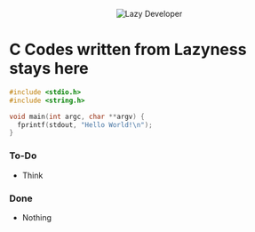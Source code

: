 <p align="center">
<img title="Lazy Developer" src="https://imgur.com/download/RnpzpMh" />
</p>

# C Codes written from Lazyness stays here

```c
#include <stdio.h>
#include <string.h>

void main(int argc, char **argv) {
  fprintf(stdout, "Hello World!\n");
}
```

### To-Do
- Think

### Done
- Nothing
